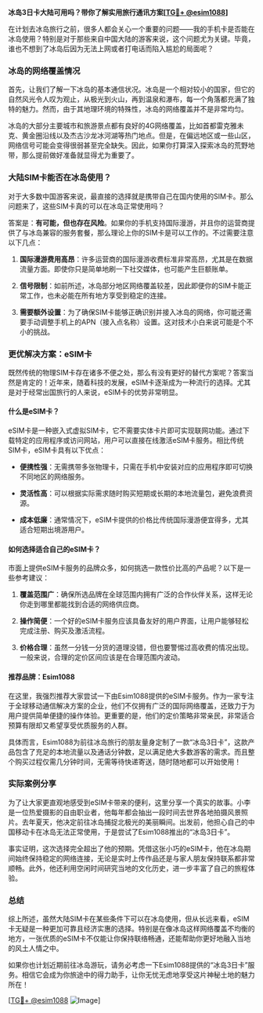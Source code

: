 **冰岛3日卡大陆可用吗？带你了解实用旅行通讯方案[[TG💪+ @esim1088](https://t.me/s/esim1088)]**

在计划去冰岛旅行之前，很多人都会关心一个重要的问题——我的手机卡是否能在冰岛使用？特别是对于那些来自中国大陆的游客来说，这个问题尤为关键。毕竟，谁也不想到了冰岛后因为无法上网或者打电话而陷入尴尬的局面呢？

### 冰岛的网络覆盖情况

首先，让我们了解一下冰岛的基本通信状况。冰岛是一个相对较小的国家，但它的自然风光令人叹为观止，从极光到火山，再到温泉和瀑布，每一个角落都充满了独特的魅力。然而，由于其地理环境的特殊性，冰岛的网络覆盖并不是非常均匀。

冰岛的大部分主要城市和旅游景点都有良好的4G网络覆盖，比如首都雷克雅未克、黄金圈沿线以及杰古沙龙冰河湖等热门地点。但是，在偏远地区或一些山区，网络信号可能会变得很弱甚至完全缺失。因此，如果你打算深入探索冰岛的荒野地带，那么提前做好准备就显得尤为重要了。

### 大陆SIM卡能否在冰岛使用？

对于大多数中国游客来说，最直接的选择就是携带自己在国内使用的SIM卡。那么问题来了，这些SIM卡真的可以在冰岛正常使用吗？

答案是：**有可能，但也存在风险**。如果你的手机支持国际漫游，并且你的运营商提供了与冰岛兼容的服务套餐，那么理论上你的SIM卡是可以工作的。不过需要注意以下几点：

1. **国际漫游费用高昂**：许多运营商的国际漫游收费标准非常高昂，尤其是在数据流量方面。即使你只是简单地刷一下社交媒体，也可能产生巨额账单。
   
2. **信号限制**：如前所述，冰岛部分地区网络覆盖较差，因此即便你的SIM卡能正常工作，也未必能在所有地方享受到稳定的连接。

3. **需要额外设置**：为了确保SIM卡能够正确识别并接入冰岛的网络，你可能还需要手动调整手机上的APN（接入点名称）设置。这对技术小白来说可能是个不小的挑战。

### 更优解决方案：eSIM卡

既然传统的物理SIM卡存在诸多不便之处，那么有没有更好的替代方案呢？答案当然是肯定的！近年来，随着科技的发展，eSIM卡逐渐成为一种流行的选择。尤其是对于经常出国旅行的人来说，eSIM卡的优势非常明显。

#### 什么是eSIM卡？

eSIM卡是一种嵌入式虚拟SIM卡，它不需要实体卡片即可实现联网功能。通过下载特定的应用程序或访问网站，用户可以直接在线激活eSIM卡服务。相比传统SIM卡，eSIM卡具有以下优点：

- **便携性强**：无需携带多张物理卡，只需在手机中安装对应的应用程序即可切换不同地区的网络服务。
  
- **灵活性高**：可以根据实际需求随时购买短期或长期的本地流量包，避免浪费资源。
  
- **成本低廉**：通常情况下，eSIM卡提供的价格比传统国际漫游便宜得多，尤其适合短期出境游用户。

#### 如何选择适合自己的eSIM卡？

市面上提供eSIM卡服务的品牌众多，如何挑选一款性价比高的产品呢？以下是一些参考建议：

1. **覆盖范围广**：确保所选品牌在全球范围内拥有广泛的合作伙伴关系，这样无论你走到哪里都能找到合适的网络供应商。
   
2. **操作简便**：一个好的eSIM卡服务应该具备友好的用户界面，让用户能够轻松完成注册、购买及激活流程。
   
3. **价格合理**：虽然一分钱一分货的道理没错，但也要警惕过高收费的情况出现。一般来说，合理的定价区间应该是在合理范围内波动。

#### 推荐品牌：Esim1088

在这里，我强烈推荐大家尝试一下由Esim1088提供的eSIM卡服务。作为一家专注于全球移动通信解决方案的企业，他们不仅拥有广泛的国际网络覆盖，还致力于为用户提供简单便捷的操作体验。更重要的是，他们的定价策略非常亲民，非常适合预算有限却又希望享受优质服务的人群。

具体而言，Esim1088为前往冰岛旅行的朋友量身定制了一款“冰岛3日卡”，这款产品包含了充足的本地流量以及通话分钟数，足以满足绝大多数游客的需求。而且整个购买过程仅需几分钟时间，无需等待快递寄送，随时随地都可以开始使用！

### 实际案例分享

为了让大家更直观地感受到eSIM卡带来的便利，这里分享一个真实的故事。小李是一位热爱摄影的自由职业者，他每年都会抽出一段时间去世界各地拍摄风景照片。去年夏天，他决定前往冰岛捕捉北极光的美丽瞬间。出发前，他担心自己的中国移动卡在冰岛无法正常使用，于是尝试了Esim1088推出的“冰岛3日卡”。

事实证明，这次选择完全超出了他的预期。凭借这张小巧的eSIM卡，他在冰岛期间始终保持稳定的网络连接，无论是实时上传作品还是与家人朋友保持联系都非常顺畅。此外，他还利用空闲时间研究当地的文化历史，进一步丰富了自己的旅程体验。

### 总结

综上所述，虽然大陆SIM卡在某些条件下可以在冰岛使用，但从长远来看，eSIM卡无疑是一种更加可靠且经济实惠的选择。特别是在像冰岛这样网络覆盖不均衡的地方，一张优质的eSIM卡不仅能让你保持联络畅通，还能帮助你更好地融入当地的风土人情之中。

如果你也计划近期前往冰岛游玩，请务必考虑一下Esim1088提供的“冰岛3日卡”服务。相信它会成为你旅途中的得力助手，让你无忧无虑地享受这片神秘土地的魅力所在！

[[TG💪+ @esim1088](https://t.me/s/esim1088) ![Image](https://i.postimg.cc/4NQfJmqS/Snipaste-2025-05-13-00-14-12.png)]